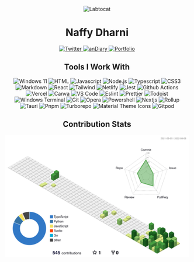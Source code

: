 <p align="center">
  <img src="https://octodex.github.com/images/labtocat.png" alt="Labtocat" width=200 height=200 />
</p>

<h1 align="center">Naffy Dharni</h1>

<p align="center">
  <a href="https://twitter.com/dharni_naffy?t=dRcl2t5B9ki07Qs0v6vnyw&s=09">
    <img src="https://img.shields.io/badge/Twitter-1DA1F2?style=for-the-badge&logo=Twitter&logoColor=white" alt="Twitter" />
  </a>
  <a href="https://andiary.vercel.app">
    <img src="https://img.shields.io/badge/&%20anDiary-yellow?style=for-the-badge" alt="anDiary" />
  </a>
  <a href="https://naffydharni.tk">
    <img src="https://shields.io/badge/Portfolio-blueviolet?logo=Bitrise&style=for-the-badge" alt="Portfolio" />
  </a>
</p>

<h2 align="center">Tools I Work With</h2>

<p align="center">
  <img src="https://img.shields.io/badge/Windows%2011-0078D6?style=for-the-badge&logo=windows&logoColor=white" alt="Windows 11" />
  <img src="https://img.shields.io/badge/HTML5-E34F26?style=for-the-badge&logo=html5&logoColor=white" alt="HTML" />
  <img src="https://img.shields.io/badge/JavaScript-F7DF1E?style=for-the-badge&logo=JavaScript&logoColor=black" alt="Javascript" />
  <img src="https://img.shields.io/badge/Node.js-339933?style=for-the-badge&logo=nodedotjs&logoColor=white" alt="Node.js" />
  <img src="https://img.shields.io/badge/TypeScript-007ACC?style=for-the-badge&logo=typescript&logoColor=white" alt="Typescript" />
  <img src="https://img.shields.io/badge/CSS3-1572B6?style=for-the-badge&logo=css3&logoColor=white" alt="CSS3" />
  <img src="https://img.shields.io/badge/Markdown-000000?style=for-the-badge&logo=markdown&logoColor=white" alt="Markdown" />
  <img src="https://img.shields.io/badge/React-20232A?style=for-the-badge&logo=react&logoColor=61DAFB" alt="React" />
  <img src="https://img.shields.io/badge/Tailwind_CSS-38B2AC?style=for-the-badge&logo=tailwind-css&logoColor=white" alt="Tailwind" />
  <img src="https://img.shields.io/badge/Netlify-00C7B7?style=for-the-badge&logo=netlify&logoColor=white" alt="Netlify" />
  <img src="https://img.shields.io/badge/Jest-C21325?style=for-the-badge&logo=jest&logoColor=white" alt="Jest" />
  <img src="https://img.shields.io/badge/GitHub_Actions-2088FF?style=for-the-badge&logo=github-actions&logoColor=white" alt="Github Actions" />
  <img src="https://img.shields.io/badge/Vercel-000000?style=for-the-badge&logo=vercel&logoColor=white" alt="Vercel" />
  <img src="https://img.shields.io/badge/Canva-%2300C4CC.svg?&style=for-the-badge&logo=Canva&logoColor=white" alt="Canva" />
  <img src="https://img.shields.io/badge/Visual_Studio_Code-0078D4?style=for-the-badge&logo=visual%20studio%20code&logoColor=white" alt="VS Code" />
  <img src="https://img.shields.io/badge/eslint-3A33D1?style=for-the-badge&logo=eslint&logoColor=white" alt="Eslint" />
  <img src="https://img.shields.io/badge/prettier-1A2C34?style=for-the-badge&logo=prettier&logoColor=F7BA3E" alt="Prettier" />
  <img src="https://img.shields.io/badge/Todoist-E44332?style=for-the-badge&logo=todoist&logoColor=white" alt="Todoist" />
  <img src="https://img.shields.io/badge/windows%20terminal-4D4D4D?style=for-the-badge&logo=windows%20terminal&logoColor=white" alt="Windows Terminal" />
  <img src="https://img.shields.io/badge/GIT-E44C30?style=for-the-badge&logo=git&logoColor=white" alt="Git" />
  <img src="https://img.shields.io/badge/Opera-FF1B2D?style=for-the-badge&logo=Opera&logoColor=white" alt="Opera" />
  <img src="https://img.shields.io/badge/powershell-5391FE?style=for-the-badge&logo=powershell&logoColor=white" alt="Powershell" />
  <img src="https://img.shields.io/badge/next.js-000000?style=for-the-badge&logo=nextdotjs&logoColor=white" alt="Nextjs" />
  <img src="https://img.shields.io/badge/rollup-EC4A3F?style=for-the-badge&logo=rollup.js&logoColor=white" alt="Rollup" />
  <img src="https://img.shields.io/badge/Tauri-orange?style=for-the-badge&logo=Tauri&logoColor=white" alt="Tauri" />
  <img src="https://img.shields.io/badge/Pnpm-F37623?style=for-the-badge&logo=pnpm&logoColor=white" alt="Pnpm" />
  <img src="https://img.shields.io/badge/Turborepo-EF4444?logo=turborepo&logoColor=fff&style=for-the-badge" alt="Turborepo" />
  <img src="https://img.shields.io/badge/Material%20Design%20Icons-2196F3?logo=materialdesignicons&logoColor=fff&style=for-the-badge" alt="Material Theme Icons" />
  <img src="https://img.shields.io/badge/Gitpod-orange?logo=gitpod&logoColor=fff&style=for-the-badge" alt="Gitpod" />
</p>

<h2 align="center">Contribution Stats</h2>

<p align="center">
  <img src="./profile-3d-contrib/profile-green-animate.svg" alt="Contribution Stats" width=600 height="auto" />
</p>

